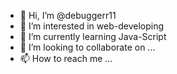 - 👋 Hi, I’m @debuggerr11
- 👀 I’m interested in web-developing
- 🌱 I’m currently learning Java-Script
- 💞️ I’m looking to collaborate on ...
- 📫 How to reach me ...

<!---
debuggerr11/debuggerr11 is a ✨ special ✨ repository because its `README.md` (this file) appears on your GitHub profile.
You can click the Preview link to take a look at your changes.
--->
